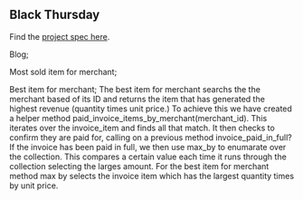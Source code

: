 ## Black Thursday

Find the [project spec here](http://backend.turing.io/module1/projects/black_thursday/).

Blog;

Most sold item for merchant;


Best item for merchant;
The best item for merchant searchs the the merchant based of its ID and returns the item that has generated the highest revenue (quantity times unit price.) To achieve this we have created a helper method paid_invoice_items_by_merchant(merchant_id). This iterates over the invoice_item and finds all that match. It then checks to confirm they are paid for, calling on a previous method invoice_paid_in_full?
If the invoice has been paid in full, we then use max_by to enumarate over the collection. This compares a certain value each time it runs through the collection selecting the larges amount. For the best item for merchant method max by selects the invoice item which has the largest quantity times by unit price. 